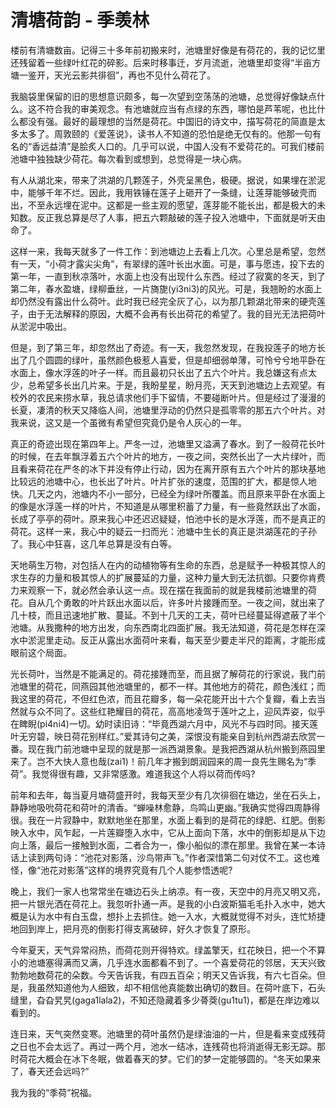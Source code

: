 # 清塘荷韵 - 季羡林

楼前有清塘数亩。记得三十多年前初搬来时，池塘里好像是有荷花的，我的记忆里还残留着一些绿叶红花的碎影。后来时移事迁，岁月流逝，池塘里却变得“半亩方塘一鉴开，天光云影共徘徊”，再也不见什么荷花了。

我脑袋里保留的旧的思想意识颇多，每一次望到空荡荡的池塘，总觉得好像缺点什么。这不符合我的审美观念。有池塘就应当有点绿的东西，哪怕是芦苇呢，也比什么都没有强。最好的最理想的当然是荷花。中国旧的诗文中，描写荷花的简直是太多太多了。周敦颐的《爱莲说》，读书人不知道的恐怕是绝无仅有的。他那一句有名的“香远益清”是脍炙人口的。几乎可以说，中国人没有不爱荷花的。可我们楼前池塘中独独缺少荷花。每次看到或想到，总觉得是一块心病。

有人从湖北来，带来了洪湖的几颗莲子，外壳呈黑色，极硬。据说，如果埋在淤泥中，能够千年不烂。因此，我用铁锤在莲子上砸开了一条缝，让莲芽能够破壳而出，不至永远埋在泥中。这都是一些主观的愿望，莲芽能不能长出，都是极大的未知数。反正我总算是尽了人事，把五六颗敲破的莲子投入池塘中，下面就是听天由命了。

这样一来，我每天就多了一件工作：到池塘边上去看上几次。心里总是希望，忽然有一天，“小荷才露尖尖角”，有翠绿的莲叶长出水面。可是，事与愿违，投下去的第一年，一直到秋凉落叶，水面上也没有出现什么东西。经过了寂寞的冬天，到了第二年，春水盈塘，绿柳垂丝，一片旖旎(yi3ni3)的风光。可是，我翘盼的水面上却仍然没有露出什么荷叶。此时我已经完全灰了心，以为那几颗湖北带来的硬壳莲子，由于无法解释的原因，大概不会再有长出荷花的希望了。我的目光无法把荷叶从淤泥中吸出。

但是，到了第三年，却忽然出了奇迹。有一天，我忽然发现，在我投莲子的地方长出了几个圆圆的绿叶，虽然颜色极惹人喜爱，但是却细弱单薄，可怜兮兮地平卧在水面上，像水浮莲的叶子一样。而且最初只长出了五六个叶片。我总嫌这有点太少，总希望多长出几片来。于是，我盼星星，盼月亮，天天到池塘边上去观望。有校外的农民来捞水草，我总请求他们手下留情，不要碰断叶片。但是经过了漫漫的长夏，凄清的秋天又降临人间，池塘里浮动的仍然只是孤零零的那五六个叶片。对我来说，这又是一个虽微有希望但究竟仍是令人灰心的一年。

真正的奇迹出现在第四年上。严冬一过，池塘里又溢满了春水。到了一般荷花长叶的时候，在去年飘浮着五六个叶片的地方，一夜之间，突然长出了一大片绿叶，而且看来荷花在严冬的冰下并没有停止行动，因为在离开原有五六个叶片的那块基地比较远的池塘中心，也长出了叶片。叶片扩张的速度，范围的扩大，都是惊人地快。几天之内，池塘内不小一部分，已经全为绿叶所覆盖。而且原来平卧在水面上的像是水浮莲一样的叶片，不知道是从哪里积蓄了力量，有一些竟然跃出了水面，长成了亭亭的荷叶。原来我心中还迟迟疑疑，怕池中长的是水浮莲，而不是真正的荷花。这样一来，我心中的疑云一扫而光：池塘中生长的真正是洪湖莲花的子孙了。我心中狂喜，这几年总算是没有白等。

天地萌生万物，对包括人在内的动植物等有生命的东西，总是赋予一种极其惊人的求生存的力量和极其惊人的扩展蔓延的力量，这种力量大到无法抗御。只要你肯费力来观察一下，就必然会承认这一点。现在摆在我面前的就是我楼前池塘里的荷花。自从几个勇敢的叶片跃出水面以后，许多叶片接踵而至。一夜之间，就出来了几十枝，而且迅速地扩散、蔓延。不到十几天的工夫，荷叶已经蔓延得遮蔽了半个池塘。从我撒种的地方出发，向东西南北四面扩展。我无法知道，荷花是怎样在深水中淤泥里走动。反正从露出水面荷叶来看，每天至少要走半尺的距离，才能形成眼前这个局面。

光长荷叶，当然是不能满足的。荷花接踵而至，而且据了解荷花的行家说，我门前池塘里的荷花，同燕园其他池塘里的，都不一样。其他地方的荷花，颜色浅红；而我这里的荷花，不但红色浓，而且花瓣多，每一朵花能开出十六个复瓣，看上去当然就与众不同了。这些红艳耀目的荷花，高高地凌驾于莲叶之上，迎风弄姿，似乎在睥睨(pi4ni4)一切。幼时读旧诗：“毕竟西湖六月中，风光不与四时同。接天莲叶无穷碧，映日荷花别样红。”爱其诗句之美，深恨没有能亲自到杭州西湖去欣赏一番。现在我门前池塘中呈现的就是那一派西湖景象。是我把西湖从杭州搬到燕园里来了。岂不大快人意也哉(zai1)！前几年才搬到朗润园来的周一良先生赐名为“季荷”。我觉得很有趣，又非常感激。难道我这个人将以荷而传吗?

前年和去年，每当夏月塘荷盛开时，我每天至少有几次徘徊在塘边，坐在石头上，静静地吸吮荷花和荷叶的清香。“蝉噪林愈静，鸟鸣山更幽。”我确实觉得四周静得很。我在一片寂静中，默默地坐在那里，水面上看到的是荷花的绿肥、红肥。倒影映入水中，风乍起，一片莲瓣堕入水中，它从上面向下落，水中的倒影却是从下边向上落，最后一接触到水面，二者合为一，像小船似的漂在那里。我曾在某一本诗话上读到两句诗：“池花对影落，沙鸟带声飞。”作者深惜第二句对仗不工。这也难怪，像“池花对影落”这样的境界究竟有几个人能参悟透呢?

晚上，我们一家人也常常坐在塘边石头上纳凉。有一夜，天空中的月亮又明又亮，把一片银光洒在荷花上。我忽听扑通一声。是我的小白波斯猫毛毛扑入水中，她大概是认为水中有白玉盘，想扑上去抓住。她一入水，大概就觉得不对头，连忙矫捷地回到岸上，把月亮的倒影打得支离破碎，好久才恢复了原形。

今年夏天，天气异常闷热，而荷花则开得特欢。绿盖擎天，红花映日，把一个不算小的池塘塞得满而又满，几乎连水面都看不到了。一个喜爱荷花的邻居，天天兴致勃勃地数荷花的朵数。今天告诉我，有四五百朵；明天又告诉我，有六七百朵。但是，我虽然知道他为人细致，却不相信他真能数出确切的数目。在荷叶底下，石头缝里，旮旮旯旯(gaga1lala2)，不知还隐藏着多少蓇葖(gu1tu1)，都是在岸边难以看到的。

连日来，天气突然变寒。池塘里的荷叶虽然仍是绿油油的一片，但是看来变成残荷之日也不会太远了。再过一两个月，池水一结冰，连残荷也将消逝得无影无踪。那时荷花大概会在冰下冬眠，做着春天的梦。它们的梦一定能够圆的。“冬天如果来了，春天还会远吗?”

我为我的“季荷”祝福。
